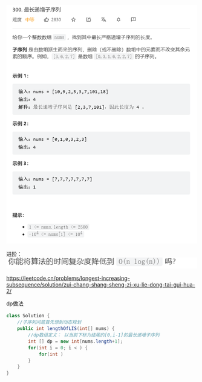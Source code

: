 ![img.png](img.png)    



进阶：    
![img_1.png](img_1.png)      

<https://leetcode.cn/problems/longest-increasing-subsequence/solution/zui-chang-shang-sheng-zi-xu-lie-dong-tai-gui-hua-2/>


dp做法
```java
class Solution {
    //子序列问题首先想到动态规划 
    public int lengthOfLIS(int[] nums) {
        //dp数组定义： 以当前下标为结尾的[0,i-1]的最长递增子序列   
        int [] dp = new int[nums.length+1];
        for(int i = 0; i < ) {
            for(int )
        }
    }
}
```